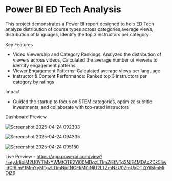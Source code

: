 # Power BI ED Tech Analysis
This project demonstrates a Power BI report designed to help ED Tech analyze distribution of course types across categories,average views, distribution of languages,
Identify the top 3 instructors per category.

Key Features 
-  Video Viewership and Category Rankings: Analyzed the distribution of viewers across videos, Calculated the average number of viewers to identify engagement patterns
-  Viewer Engagement Patterns: Calculated average views per language
-  Instructor & Content Performance: Ranked top 3 instructors per category by ratings
  
Impact
-  Guided the startup to focus on STEM categories, optimize subtitle investments, and collaborate with top-rated instructors

Dashboard Preview


![Screenshot 2025-04-24 092303](https://github.com/user-attachments/assets/4f359187-76ad-4779-b1e1-de47b17e4732)


![Screenshot 2025-04-24 094335](https://github.com/user-attachments/assets/721d8910-6dca-4b17-87ce-12a14bfeb8c5)


![Screenshot 2025-04-24 095150](https://github.com/user-attachments/assets/cdf0f0a9-9320-4e92-87a2-1db2993d17a9)





Live Preview - 
https://app.powerbi.com/view?r=eyJrIjoiM2U0YTMxYWMtOTE2Yi00MDgzLTlmZjEtNTg2NjE4MDAxZDk5IiwidCI6ImY1MmYyMTgzLTlmNjctNGFkMi1iNjU2LTZmNzU0ZmUxOTZjYiIsImMiOjZ9
